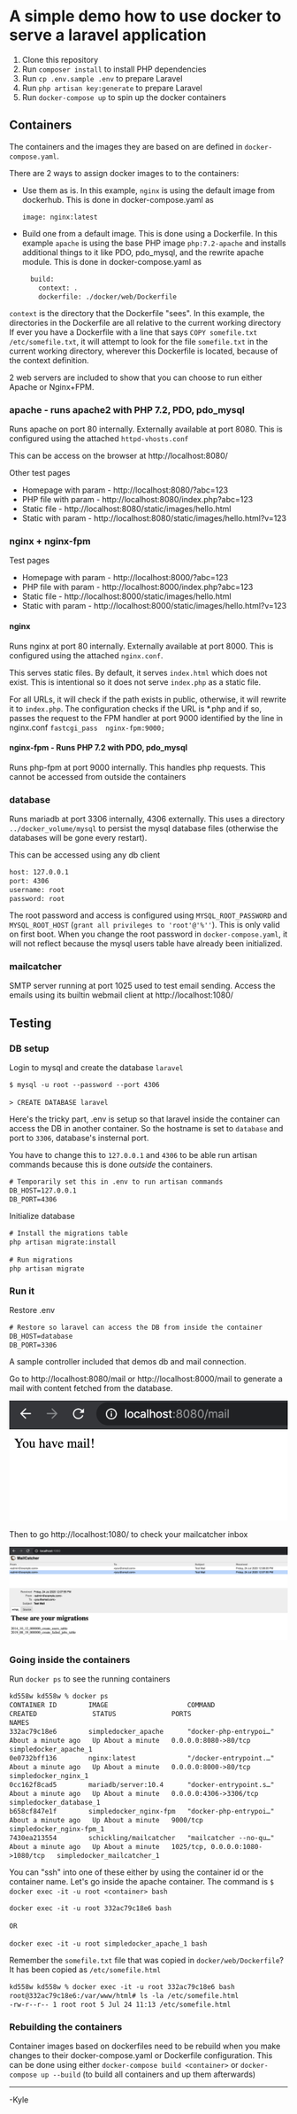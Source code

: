# A simple demo how to use docker to serve a laravel application

1. Clone this repository
2. Run `composer install` to install PHP dependencies
3. Run `cp .env.sample .env` to prepare Laravel
4. Run `php artisan key:generate` to prepare Laravel
5. Run `docker-compose up` to spin up the docker containers

## Containers

The containers and the images they are based on are defined in `docker-compose.yaml`.

There are 2 ways to assign docker images to to the containers: 

* Use them as is. In this example, `nginx` is using the default image from dockerhub. This is done in docker-compose.yaml as


      image: nginx:latest

* Build one from a default image. This is done using a Dockerfile. In this example `apache` is using the base PHP image `php:7.2-apache` and installs additional things to it like PDO, pdo_mysql, and the rewrite apache module.  This is done in docker-compose.yaml as


        build:
          context: .
          dockerfile: ./docker/web/Dockerfile

`context` is the directory that the Dockerfile "sees". In this example, the directories in the Dockerfile are all relative to the current working directory
If ever you have a Dockerfile with a line that says `COPY somefile.txt /etc/somefile.txt`, it will attempt to look for the file `somefile.txt` in the current working directory, wherever this Dockerfile is located, because of the context definition.


2 web servers are included to show that you can choose to run either Apache or Nginx+FPM.

### apache - runs apache2 with PHP 7.2, PDO, pdo_mysql
Runs apache on port 80 internally. Externally available at port 8080. This is configured using the attached `httpd-vhosts.conf`
 
This can be access on the browser at http://localhost:8080/

Other test pages

* Homepage with param - http://localhost:8080/?abc=123
* PHP file with param - http://localhost:8080/index.php?abc=123
* Static file - http://localhost:8080/static/images/hello.html
* Static with param - http://localhost:8080/static/images/hello.html?v=123

### nginx + nginx-fpm

Test pages

* Homepage with param - http://localhost:8000/?abc=123
* PHP file with param - http://localhost:8000/index.php?abc=123
* Static file - http://localhost:8000/static/images/hello.html
* Static with param - http://localhost:8000/static/images/hello.html?v=123

#### nginx 
Runs nginx at port 80 internally. Externally available at port 8000. This is configured using the attached `nginx.conf`.

This serves static files. By default, it serves `index.html` which does not exist. This is intentional so it does not 
serve `index.php` as a static file. 

For all URLs, it will check if the path exists in public, otherwise, it will rewrite 
it to `index.php`. The configuration checks if the URL is *.php and if so, passes the request to the FPM handler at port 9000
identified by the line in nginx.conf `fastcgi_pass  nginx-fpm:9000;`

#### nginx-fpm - Runs PHP 7.2 with PDO, pdo_mysql
Runs php-fpm at port 9000 internally. This handles php requests. This cannot be accessed from outside the containers

### database
Runs mariadb at port 3306 internally, 4306 externally. This uses a directory `../docker_volume/mysql` to persist the 
mysql database files (otherwise the databases will be gone every restart).

This can be accessed using any db client
```
host: 127.0.0.1
port: 4306
username: root
password: root
```

The root password and access is configured using `MYSQL_ROOT_PASSWORD` and  `MYSQL_ROOT_HOST` (`grant all privileges to 'root'@'%''`).
This is only valid on first boot. When you change the root password in `docker-compose.yaml`, it will not reflect because
the mysql users table have already been initialized.

### mailcatcher

SMTP server running at port 1025 used to test email sending. Access the emails using its builtin webmail client at
http://localhost:1080/


## Testing

### DB setup

Login to mysql and create the database `laravel`

```
$ mysql -u root --password --port 4306 

> CREATE DATABASE laravel
```

Here's the tricky part, .env is setup so that laravel inside the container can access the DB in another container.
So the hostname is set to `database` and port to `3306`, database's insternal port.

You have to change this to `127.0.0.1` and `4306` to be able run artisan commands because this is done *outside* the containers.

```
# Temporarily set this in .env to run artisan commands
DB_HOST=127.0.0.1
DB_PORT=4306
```

Initialize database

```
# Install the migrations table
php artisan migrate:install

# Run migrations
php artisan migrate
```

### Run it

Restore .env
```
# Restore so laravel can access the DB from inside the container
DB_HOST=database
DB_PORT=3306
```

A sample controller included that demos db and mail connection.


Go to http://localhost:8080/mail or http://localhost:8000/mail to generate a mail with content fetched from the database.

<img src="https://raw.githubusercontent.com/kedomingo/simple-docker-laravel/master/mail.png" />


Then to go http://localhost:1080/ to check your mailcatcher inbox

<img src="https://raw.githubusercontent.com/kedomingo/simple-docker-laravel/master/mailcatcher.png" />



### Going inside the containers

Run `docker ps` to see the running containers

```
kd558w kd558w % docker ps
CONTAINER ID        IMAGE                    COMMAND                  CREATED              STATUS              PORTS                              NAMES
332ac79c18e6        simpledocker_apache      "docker-php-entrypoi…"   About a minute ago   Up About a minute   0.0.0.0:8080->80/tcp               simpledocker_apache_1
0e0732bff136        nginx:latest             "/docker-entrypoint.…"   About a minute ago   Up About a minute   0.0.0.0:8000->80/tcp               simpledocker_nginx_1
0cc162f8cad5        mariadb/server:10.4      "docker-entrypoint.s…"   About a minute ago   Up About a minute   0.0.0.0:4306->3306/tcp             simpledocker_database_1
b658cf847e1f        simpledocker_nginx-fpm   "docker-php-entrypoi…"   About a minute ago   Up About a minute   9000/tcp                           simpledocker_nginx-fpm_1
7430ea213554        schickling/mailcatcher   "mailcatcher --no-qu…"   About a minute ago   Up About a minute   1025/tcp, 0.0.0.0:1080->1080/tcp   simpledocker_mailcatcher_1
```

You can "ssh" into one of these either by using the container id or the container name. Let's go inside the apache container. The command is `$ docker exec -it -u root <container> bash`

```
docker exec -it -u root 332ac79c18e6 bash

OR

docker exec -it -u root simpledocker_apache_1 bash
```

Remember the `somefile.txt` file that was copied in `docker/web/Dockerfile`? It has been copied as `/etc/somefile.html`

```
kd558w kd558w % docker exec -it -u root 332ac79c18e6 bash
root@332ac79c18e6:/var/www/html# ls -la /etc/somefile.html
-rw-r--r-- 1 root root 5 Jul 24 11:13 /etc/somefile.html
```

### Rebuilding the containers

Container images based on dockerfiles need to be rebuild when you make changes to their docker-compose.yaml or Dockerfile configuration. This can be done using either `docker-compose build <container>` or `docker-compose up --build` (to build all containers and up them afterwards)


<hr />
-Kyle

